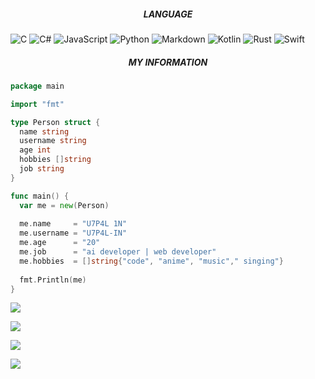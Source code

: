 <h5 align="center"><b>LANGUAGE</b></h5>

![C](https://img.shields.io/badge/c-%2300599C.svg?style=for-the-badge&logo=c&logoColor=white) ![C#](https://img.shields.io/badge/c%23-%23239120.svg?style=for-the-badge&logo=csharp&logoColor=white) ![JavaScript](https://img.shields.io/badge/javascript-%23323330.svg?style=for-the-badge&logo=javascript&logoColor=%23F7DF1E) ![Python](https://img.shields.io/badge/python-3670A0?style=for-the-badge&logo=python&logoColor=ffdd54) ![Markdown](https://img.shields.io/badge/markdown-%23000000.svg?style=for-the-badge&logo=markdown&logoColor=white) ![Kotlin](https://img.shields.io/badge/kotlin-%237F52FF.svg?style=for-the-badge&logo=kotlin&logoColor=white) ![Rust](https://img.shields.io/badge/rust-%23000000.svg?style=for-the-badge&logo=rust&logoColor=white) ![Swift](https://img.shields.io/badge/swift-F54A2A?style=for-the-badge&logo=swift&logoColor=white)


<h5 align="center"><b>MY INFORMATION</b></h5>

```go
package main

import "fmt"

type Person struct {
  name string
  username string
  age int
  hobbies []string
  job string
}

func main() {
  var me = new(Person)
  
  me.name     = "U7P4L 1N"
  me.username = "U7P4L-IN"
  me.age      = "20"
  me.job      = "ai developer | web developer"
  me.hobbies  = []string{"code", "anime", "music"," singing"}
  
  fmt.Println(me)
}
```

![](http://github-profile-summary-cards.vercel.app/api/cards/profile-details?username=U7P4L-XD&theme=dark)

![](http://github-profile-summary-cards.vercel.app/api/cards/repos-per-language?username=U7P4L-XD&theme=dark)

![](http://github-profile-summary-cards.vercel.app/api/cards/stats?username=U7P4L-XD&theme=dark)

![](http://github-profile-summary-cards.vercel.app/api/cards/productive-time?username=U7P4L-XD&theme=dark&utcOffset)
